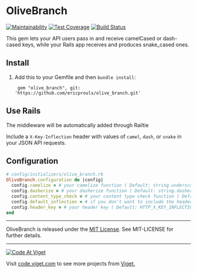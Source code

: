 # OliveBranch

[![Maintainability](https://api.codeclimate.com/v1/badges/592cc7b1375885adc557/maintainability)](https://codeclimate.com/github/ericproulx/olive_branch/maintainability)
[![Test Coverage](https://api.codeclimate.com/v1/badges/592cc7b1375885adc557/test_coverage)](https://codeclimate.com/github/ericproulx/olive_branch/test_coverage)
[![Build Status](https://travis-ci.org/ericproulx/olive_branch.svg?branch=master)](https://travis-ci.org/ericproulx/olive_branch)

This gem lets your API users pass in and receive camelCased or dash-cased keys, while your Rails app receives and produces snake_cased ones.

## Install

1. Add this to your Gemfile and then `bundle install`:

        gem "olive_branch", git: 'https://github.com/ericproulx/olive_branch.git'
        
## Use Rails

The middleware will be automatically added through Railtie

Include a `X-Key-Inflection` header with values of `camel`, `dash`, or `snake` in your JSON API requests.

## Configuration

```ruby
# config/initializers/olive_branch.rb
OliveBranch.configuration do |config|
  config.camelize = # your camelize function ( Default: string.underscore.camelize(:lower))
  config.dasherize = # your dasherize function ( Default: string.dasherize)
  config.content_type_check = # your content type check function ( Default: 'application/json')
  config.default_inflection = # if you don't want to include the header key in every request, you can default an inflection
  config.header_key = # your header key ( Default: HTTP_X_KEY_INFLECTION )
end
```
* * *

OliveBranch is released under the [MIT License](http://www.opensource.org/licenses/MIT). See MIT-LICENSE for further details.

* * *

<a href="http://code.viget.com">
  <img src="http://code.viget.com/github-banner.png" alt="Code At Viget">
</a>

Visit [code.viget.com](http://code.viget.com) to see more projects from [Viget.](https://viget.com)
